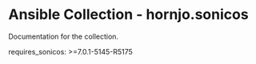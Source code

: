 # Ansible Collection - hornjo.sonicos

Documentation for the collection.

requires_sonicos: >=7.0.1-5145-R5175